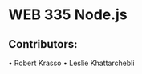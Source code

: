 <h1>WEB 335 Node.js</h1>
<h2>Contributors: </h2>
&#8226; Robert Krasso
&#8226; Leslie Khattarchebli
